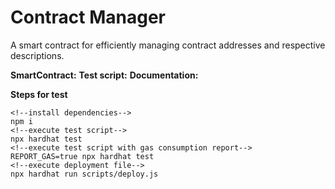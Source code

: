 # Contract Manager

A smart contract for efficiently managing contract addresses and respective descriptions.

**SmartContract:**
**Test script:** 
**Documentation:**

**Steps for test**

```shell
<!--install dependencies-->
npm i
<!--execute test script-->
npx hardhat test
<!--execute test script with gas consumption report-->
REPORT_GAS=true npx hardhat test
<!--execute deployment file-->
npx hardhat run scripts/deploy.js
```
